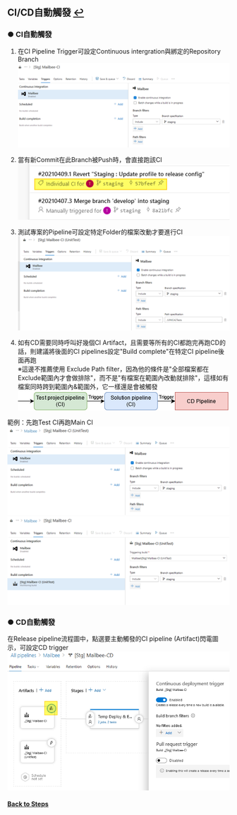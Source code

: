 ## CI/CD自動觸發 [↩](https://github.com/timmchentw/Timm_WebNote/blob/main/Azure%20Pipilines/CICD%E8%A9%B3%E7%B4%B0%E6%B5%81%E7%A8%8B%E7%AD%86%E8%A8%98.md)

### ● CI自動觸發
1. 在CI Pipeline Trigger可設定Continuous intergration與綁定的Repository Branch
<br> ![](https://github.com/timmchentw/Timm_WebNote/blob/main/Azure%20Pipilines/images/7-1.png)<br>

2. 當有新Commit在此Branch被Push時，會直接跑該CI
<br> ![](https://github.com/timmchentw/Timm_WebNote/blob/main/Azure%20Pipilines/images/7-2.png)<br>

3. 測試專案的Pipeline可設定特定Folder的檔案改動才要進行CI
<br> ![](https://github.com/timmchentw/Timm_WebNote/blob/main/Azure%20Pipilines/images/7-3.png)<br>

4. 如有CD需要同時呼叫好幾個CI Artifact，且需要等所有的CI都跑完再跑CD的話，則建議將後面的CI pipelines設定"Build complete"在特定CI pipeline後面再跑 <br>
※這邊不推薦使用 Exclude Path filter，因為他的條件是"全部檔案都在Exclude範圍內才會做排除"，而不是"有檔案在範圍內改動就排除"，這樣如有檔案同時跨到範圍內&範圍外，它一樣還是會被觸發
<br> ![](https://github.com/timmchentw/Timm_WebNote/blob/main/Azure%20Pipilines/images/7-4.png)<br>


範例：先跑Test CI再跑Main CI
<br> ![](https://github.com/timmchentw/Timm_WebNote/blob/main/Azure%20Pipilines/images/7-5.png)
 ![](https://github.com/timmchentw/Timm_WebNote/blob/main/Azure%20Pipilines/images/7-6.png)<br>







### ● CD自動觸發
在Release pipeline流程圖中，點選要主動觸發的CI pipeline (Artifact)閃電圖示，可設定CD trigger
<br> ![](https://github.com/timmchentw/Timm_WebNote/blob/main/Azure%20Pipilines/images/7-7.png)<br>




#### [Back to Steps](https://github.com/timmchentw/Timm_WebNote/blob/main/Azure%20Pipilines/CICD%E8%A9%B3%E7%B4%B0%E6%B5%81%E7%A8%8B%E7%AD%86%E8%A8%98.md)